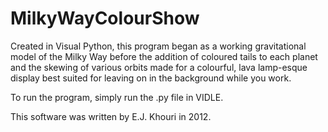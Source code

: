# MilkyWayColourShow
Created in Visual Python, this program began as a working gravitational model of the Milky Way before the addition of coloured tails to each planet and the skewing of various orbits made for a colourful, lava lamp-esque display best suited for leaving on in the background while you work.

To run the program, simply run the .py file in VIDLE.

This software was written by E.J. Khouri in 2012.
